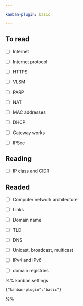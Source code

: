 ```yaml
---

kanban-plugin: basic

---
```


## To read

- [ ] Internet
- [ ] Internet protocol
- [ ] HTTPS
- [ ] VLSM
- [ ] PARP
- [ ] NAT
- [ ] MAC addresses
- [ ] DHCP
- [ ] Gateway works
- [ ] IPSec


## Reading

- [ ] IP class and CIDR


## Readed

- [ ] Computer network architecture
- [ ] Links
- [ ] Domain name
- [ ] TLD
- [ ] DNS
- [ ] Unicast, broadcast, multicast
- [ ] IPv4 and IPv6
- [ ] domain registries




%% kanban:settings
```
{"kanban-plugin":"basic"}
```
%%